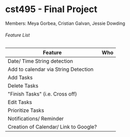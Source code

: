 # cst495 - Final Project

Members: Meya Gorbea, Cristian Galvan, Jessie Dowding

###### Feature List

| Feature        | Who         | 
| ------------- |:-------------:|
|  Date/ Time String detection    |       |
|  Add to calendar via String Detection    |       |
|  Add Tasks    |       |
|  Delete Tasks    |       |
|  "Finish Tasks" (i.e. Cross off)    |       |
|  Edit Tasks    |       |
|  Prioritize Tasks    |       |
|  Notifications/ Reminder    |       |
|  Creation of Calendar/ Link to Google?    |       |
